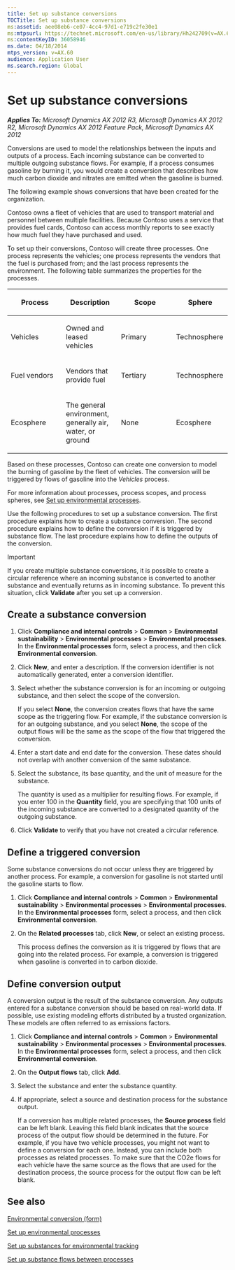 ```yaml
---
title: Set up substance conversions
TOCTitle: Set up substance conversions
ms:assetid: aee08eb6-ce07-4cc4-97d1-e719c2fe30e1
ms:mtpsurl: https://technet.microsoft.com/en-us/library/Hh242709(v=AX.60)
ms:contentKeyID: 36058946
ms.date: 04/18/2014
mtps_version: v=AX.60
audience: Application User
ms.search.region: Global
---
```


# Set up substance conversions 


_**Applies To:** Microsoft Dynamics AX 2012 R3, Microsoft Dynamics AX 2012 R2, Microsoft Dynamics AX 2012 Feature Pack, Microsoft Dynamics AX 2012_

Conversions are used to model the relationships between the inputs and outputs of a process. Each incoming substance can be converted to multiple outgoing substance flows. For example, if a process consumes gasoline by burning it, you would create a conversion that describes how much carbon dioxide and nitrates are emitted when the gasoline is burned.

The following example shows conversions that have been created for the organization.

Contoso owns a fleet of vehicles that are used to transport material and personnel between multiple facilities. Because Contoso uses a service that provides fuel cards, Contoso can access monthly reports to see exactly how much fuel they have purchased and used.

To set up their conversions, Contoso will create three processes. One process represents the vehicles; one process represents the vendors that the fuel is purchased from; and the last process represents the environment. The following table summarizes the properties for the processes.

<table>
<colgroup>
<col style="width: 25%" />
<col style="width: 25%" />
<col style="width: 25%" />
<col style="width: 25%" />
</colgroup>
<thead>
<tr class="header">
<th><p>Process</p></th>
<th><p>Description</p></th>
<th><p>Scope</p></th>
<th><p>Sphere</p></th>
</tr>
</thead>
<tbody>
<tr class="odd">
<td><p>Vehicles</p></td>
<td><p>Owned and leased vehicles</p></td>
<td><p>Primary</p></td>
<td><p>Technosphere</p></td>
</tr>
<tr class="even">
<td><p>Fuel vendors</p></td>
<td><p>Vendors that provide fuel</p></td>
<td><p>Tertiary</p></td>
<td><p>Technosphere</p></td>
</tr>
<tr class="odd">
<td><p>Ecosphere</p></td>
<td><p>The general environment, generally air, water, or ground</p></td>
<td><p>None</p></td>
<td><p>Ecosphere</p></td>
</tr>
</tbody>
</table>


Based on these processes, Contoso can create one conversion to model the burning of gasoline by the fleet of vehicles. The conversion will be triggered by flows of gasoline into the *Vehicles* process.

For more information about processes, process scopes, and process spheres, see [Set up environmental processes](set-up-environmental-processes.md).

Use the following procedures to set up a substance conversion. The first procedure explains how to create a substance conversion. The second procedure explains how to define the conversion if it is triggered by substance flow. The last procedure explains how to define the outputs of the conversion.


> [!IMPORTANT]
> <P>If you create multiple substance conversions, it is possible to create a circular reference where an incoming substance is converted to another substance and eventually returns as in incoming substance. To prevent this situation, click <STRONG>Validate</STRONG> after you set up a conversion.</P>



## Create a substance conversion

1.  Click **Compliance and internal controls** \> **Common** \> **Environmental sustainability** \> **Environmental processes** \> **Environmental processes**. In the **Environmental processes** form, select a process, and then click **Environmental conversion**.

2.  Click **New**, and enter a description. If the conversion identifier is not automatically generated, enter a conversion identifier.

3.  Select whether the substance conversion is for an incoming or outgoing substance, and then select the scope of the conversion.
    
    If you select **None**, the conversion creates flows that have the same scope as the triggering flow. For example, if the substance conversion is for an outgoing substance, and you select **None**, the scope of the output flows will be the same as the scope of the flow that triggered the conversion.

4.  Enter a start date and end date for the conversion. These dates should not overlap with another conversion of the same substance.

5.  Select the substance, its base quantity, and the unit of measure for the substance.
    
    The quantity is used as a multiplier for resulting flows. For example, if you enter 100 in the **Quantity** field, you are specifying that 100 units of the incoming substance are converted to a designated quantity of the outgoing substance.

6.  Click **Validate** to verify that you have not created a circular reference.

## Define a triggered conversion

Some substance conversions do not occur unless they are triggered by another process. For example, a conversion for gasoline is not started until the gasoline starts to flow.

1.  Click **Compliance and internal controls** \> **Common** \> **Environmental sustainability** \> **Environmental processes** \> **Environmental processes**. In the **Environmental processes** form, select a process, and then click **Environmental conversion**.

2.  On the **Related processes** tab, click **New**, or select an existing process.
    
    This process defines the conversion as it is triggered by flows that are going into the related process. For example, a conversion is triggered when gasoline is converted in to carbon dioxide.

## Define conversion output

A conversion output is the result of the substance conversion. Any outputs entered for a substance conversion should be based on real-world data. If possible, use existing modeling efforts distributed by a trusted organization. These models are often referred to as emissions factors.

1.  Click **Compliance and internal controls** \> **Common** \> **Environmental sustainability** \> **Environmental processes** \> **Environmental processes**. In the **Environmental processes** form, select a process, and then click **Environmental conversion**.

2.  On the **Output flows** tab, click **Add**.

3.  Select the substance and enter the substance quantity.

4.  If appropriate, select a source and destination process for the substance output.
    
    If a conversion has multiple related processes, the **Source process** field can be left blank. Leaving this field blank indicates that the source process of the output flow should be determined in the future. For example, if you have two vehicle processes, you might not want to define a conversion for each one. Instead, you can include both processes as related processes. To make sure that the CO2e flows for each vehicle have the same source as the flows that are used for the destination process, the source process for the output flow can be left blank.

## See also

[Environmental conversion (form)](https://technet.microsoft.com/en-us/library/hh209652\(v=ax.60\))

[Set up environmental processes](set-up-environmental-processes.md)

[Set up substances for environmental tracking](set-up-substances-for-environmental-tracking.md)

[Set up substance flows between processes](set-up-substance-flows-between-processes.md)

  


